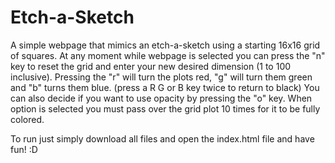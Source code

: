 # Etch-a-Sketch

A simple webpage that mimics an etch-a-sketch using a starting 16x16 grid of squares.
At any moment while webpage is selected you can press the "n" key to reset the grid and enter your new desired dimension (1 to 100 inclusive).
Pressing the "r" will turn the plots red, "g" will turn them green and "b" turns them blue. (press a R G or B key twice to return to black)
You can also decide if you want to use opacity by pressing the "o" key. When option is selected you must pass over the grid plot 10 times for it to be fully colored.

To run just simply download all files and open the index.html file and have fun! :D
